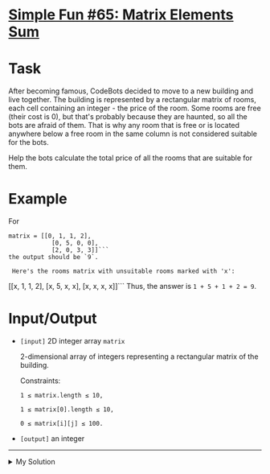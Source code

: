 # [Simple Fun #65: Matrix Elements Sum](https://www.codewars.com/kata/5893eb36779ce5faab0000da)

# Task

After becoming famous, CodeBots decided to move to a new building and live together. The building is represented by a
rectangular matrix of rooms, each cell containing an integer - the price of the room. Some rooms are free (their cost is
0), but that's probably because they are haunted, so all the bots are afraid of them. That is why any room that is free
or is located anywhere below a free room in the same column is not considered suitable for the bots.

Help the bots calculate the total price of all the rooms that are suitable for them.

# Example

For

    matrix = [[0, 1, 1, 2],
                [0, 5, 0, 0],
                [2, 0, 3, 3]]```
    the output should be `9`.

     Here's the rooms matrix with unsuitable rooms marked with 'x':

\[\[x, 1, 1, 2\], \[x, 5, x, x\], \[x, x, x, x\]\]\`\`\` Thus, the answer is `1 + 5 + 1 + 2 = 9`.

# Input/Output

- `[input]` 2D integer array `matrix`

  2-dimensional array of integers representing a rectangular matrix of the building.

  Constraints:

  `1 ≤ matrix.length ≤ 10,`

  `1 ≤ matrix[0].length ≤ 10,`

  `0 ≤ matrix[i][j] ≤ 100.`

- `[output]` an integer

---

<details><summary>My Solution</summary>

```js
function matrixElementsSum(matrix) {
  // Create an empty matrix with swapped dimensions
  const result = Array.from({ length: matrix[0].length }, () => Array.from({ length: matrix.length }))
  let totalPrice = 0

  // Fill the transposed matrix
  for (let r = 0; r < matrix.length; r++) {
    for (let c = 0; c < matrix[0].length; c++) {
      result[c][r] = matrix[r][c]
    }
  }

  // Calculate the total sum of non-zero elements in the transposed matrix
  for (let r = 0; r < result.length; r++) {
    for (let c = 0; c < result[0].length; c++) {
      if (result[r][c] === 0) break
      else totalPrice += result[r][c]
    }
  }

  return totalPrice
}
```

</details>
